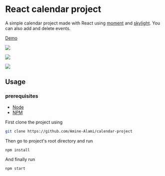 # React calendar project

A simple calendar project made with React using [moment](https://momentjs.com/) and [skylight](http://marcio.github.io/react-skylight/).
You can also add and delete events.

[Demo](https://amine-alami.github.io/calendar-project)

![](https://imgur.com/W50ipNJ.jpg)

![](https://imgur.com/Rb4et0O.jpg)

![](https://imgur.com/J543afr.jpg)

## Usage

### prerequisites

- [Node](https://nodejs.org/en/)
- [NPM](https://www.npmjs.com/)

First clone the project using

```bash
git clone https://github.com/Amine-Alami/calendar-project
```
Then go to project's root directory and run

```bash
npm install
```
And finally run

```bash
npm start
```

